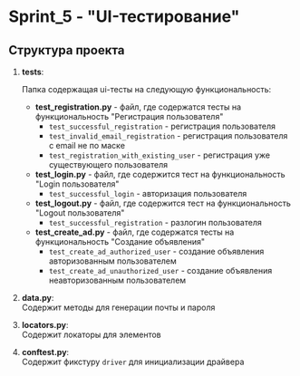 # Sprint_5 - "UI-тестирование"

## Структура проекта

1. **tests**:

    Папка содержащая ui-тесты на следующую функциональность:
   - **test_registration.py** - файл, где содержатся тесты на функциональность "Регистрация пользователя"
      - `test_successful_registration` - регистрация пользователя
      - `test_invalid_email_registration` - регистрация пользователя с email не по маске
      - `test_registration_with_existing_user` - регистрация уже существующего пользователя    
   - **test_login.py** - файл, где содержится тест на функциональность "Login пользователя"
      - `test_successful_login` - авторизация пользователя                  
   - **test_logout.py** - файл, где содержится тест на функциональность "Logout пользователя"
      - `test_successful_registration` - разлогин пользователя
   - **test_create_ad.py** - файл, где содержатся тесты на функциональность "Создание объявления"
      - `test_create_ad_authorized_user` - создание объявления авторизованным пользователем
      - `test_create_ad_unauthorized_user` - создание объявления неавторизованным пользователем

3. **data.py**:  
Содержит методы для генерации почты и пароля

4. **locators.py**:  
Содержит локаторы для элементов

5. **conftest.py**:  
Содержит фикстуру `driver` для инициализации драйвера
